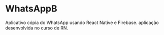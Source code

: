 # WhatsAppB
Aplicativo cópia do WhatsApp usando React Native e Firebase. aplicação desenvolvida no curso de RN.
